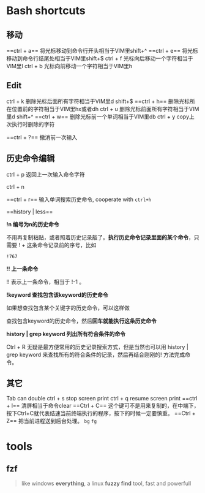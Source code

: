 # Bash shortcuts

## 移动

==ctrl + a==      将光标移动到命令行开头相当于VIM里shift+^
==ctrl + e==      将光标移动到命令行结尾处相当于VIM里shift+$
ctrl + f      光标向后移动一个字符相当于VIM里l
ctrl + b      光标向前移动一个字符相当于VIM里h



## Edit

ctrl + k      删除光标后面所有字符相当于VIM里d shift+$
==ctrl + h==      删除光标所在位置前的字符相当于VIM里hx或者dh
ctrl + u      删除光标前面所有字符相当于VIM里d shift+^
==ctrl + w==      删除光标前一个单词相当于VIM里db
ctrl + y      copy上次执行时删除的字符

==ctrl + ?==      撤消前一次输入

## 历史命令编辑

ctrl + p   返回上一次输入命令字符

ctrl + n

==ctrl + r==       输入单词搜索历史命令, cooperate with `ctrl+h`

==history |  less==

**!n 编号为n的历史命令**

不用再复制粘贴，或者照着历史记录敲了。**执行历史命令记录里面的某个命令**，只需要 ! + 这条命令记录前的序号，比如

```shell
!767
```

**!! 上一条命令**

!! 表示上一条命令，相当于 !-1 。

**!keyword 查找包含该keyword的历史命令**

如果想查找包含某个关键字的历史命令，可以这样做

查找包含keyword的历史命令，然后**回车就能执行这条历史命令**

**history | grep keyword 列出所有符合条件的命令**

Ctrl + R 无疑是最方便常用的历史记录搜索方式，但是当然也可以用 history | grep keyword 来查找所有的符合条件的记录，然后再结合刚刚的! 方法完成命令。

## 其它
Tab		can double
ctrl + s      stop screen print
ctrl + q      resume screen print
==ctrl + l==        清屏相当于命令clear
==Ctrl + C==	这个键可不是用来复制的，在中端下，按下Ctrl+C就代表结速当前终端执行的程序，按下的时候一定要慎重。
==Ctrl + Z==	把当前进程送到后台处理。
`bg`
`fg`

# tools

## fzf

> like windows **everything**, a linux **fuzzy find** tool, fast and powerfull

